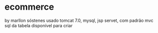 # ecommerce

by marllon sóstenes
usado tomcat 7.0, mysql, jsp servet, com padrão mvc
sql da tabela disponível para criar
